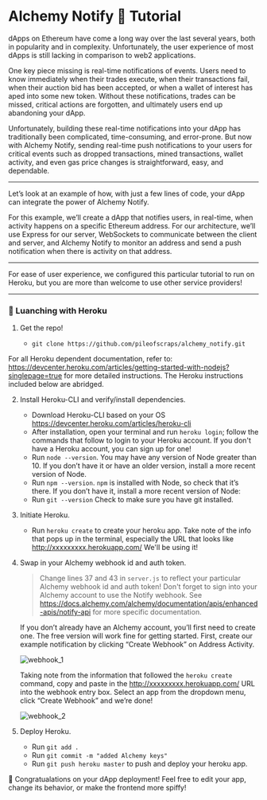 Alchemy Notify 🔔 Tutorial
============

dApps on Ethereum have come a long way over the last several years, both in popularity and in complexity. Unfortunately, the user experience of most dApps is still lacking in comparison to web2 applications.

One key piece missing is real-time notifications of events. Users need to know immediately when their trades execute, when their transactions fail, when their auction bid has been accepted, or when a wallet of interest has aped into some new token. Without these notifications, trades can be missed, critical actions are forgotten, and ultimately users end up abandoning your dApp.

Unfortunately, building these real-time notifications into your dApp has traditionally been complicated, time-consuming, and error-prone. But now with Alchemy Notify, sending real-time push notifications to your users for critical events such as dropped transactions, mined transactions, wallet activity, and even gas price changes is straightforward, easy, and dependable.
***

Let’s look at an example of how, with just a few lines of code, your dApp can integrate the power of Alchemy Notify.

For this example, we’ll create a dApp that notifies users, in real-time, when activity happens on a specific Ethereum address. For our architecture, we’ll use Express for our server, WebSockets to communicate between the client and server, and Alchemy Notify to monitor an address and send a push notification when there is activity on that address.

***
For ease of user experience, we configured this particular tutorial to run on Heroku, but you are more than welcome to use other service providers!
***

### 🚀 Luanching with Heroku ###

 1. Get the repo!

      * `git clone https://github.com/pileofscraps/alchemy_notify.git`

For all Heroku dependent documentation, refer to:
https://devcenter.heroku.com/articles/getting-started-with-nodejs?singlepage=true 
for more detailed instructions.  The Heroku instructions included below are abridged.

 2. Install Heroku-CLI and verify/install dependencies.

      * Download Heroku-CLI based on your OS https://devcenter.heroku.com/articles/heroku-cli
      * After installation, open your terminal and run `heroku login`; follow the commands that follow to login to your Heroku account.  If you don't have a Heroku account, you can sign up for one!
      * Run `node --version`.  You may have any version of Node greater than 10.  If you don’t have it or have an older version, install a more recent version of Node.
      * Run `npm --version`.  `npm` is installed with Node, so check that it’s there. If you don’t have it, install a more recent version of Node:
      * Run `git --version`   Check to make sure you have git installed.  

 3. Initiate Heroku.

      * Run `heroku create` to create your heroku app. Take note of the info that pops up in the terminal, especially the URL that looks like  http://xxxxxxxxx.herokuapp.com/ We'll be using it!

 3. Swap in your Alchemy webhook id and auth token.

      > Change lines 37 and 43 in `server.js` to reflect your particular Alchemy webhook id and auth token!  Don't forget to sign into your Alchemy account to use the Notify webhook.  See https://docs.alchemy.com/alchemy/documentation/apis/enhanced-apis/notify-api for more specific documentation.  

      If you don’t already have an Alchemy account, you’ll first need to create one. The free version will work fine for getting started.  First, create our example notification by clicking “Create Webhook” on Address Activity. 


      ![webhook_1](https://github.com/pileofscraps/alchemy_notify/blob/master/webhook_1.jpg)

      Taking note from the information that followed the `heroku create` command, copy and paste in the http://xxxxxxxxx.herokuapp.com/ URL into the webhook entry box.  Select an app from the dropdown menu, click “Create Webhook” and we’re done!

      ![webhook_2](https://github.com/pileofscraps/alchemy_notify/blob/master/webhook_2.jpg)

 4. Deploy Heroku.

      * Run `git add .`
      * Run `git commit -m "added Alchemy keys"`
      * Run `git push heroku master` to push and deploy your heroku app.
     
🎉 Congratualations on your dApp deployment! Feel free to edit your app, change its behavior, or make the frontend more spiffy!
